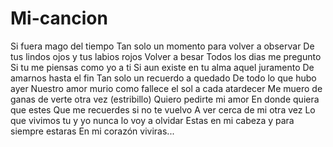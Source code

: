 # Mi-cancion

Si fuera mago del tiempo
Tan solo un momento para volver a observar
De tus lindos ojos y tus labios rojos
Volver a besar
Todos los dias me pregunto
Si tu me piensas como yo a ti
Si aun existe en tu alma aquel juramento
De amarnos hasta el fin
Tan solo un recuerdo a quedado
De todo lo que hubo ayer
Nuestro amor murio como fallece el sol a cada atardecer
Me muero de ganas de verte otra vez
(estribillo)
Quiero pedirte mi amor
En donde quiera que estes
Que  me recuerdes si no te vuelvo
A ver cerca de mi otra vez
Lo que vivimos tu y yo nunca lo voy a olvidar
Estas en mi cabeza y para siempre estaras
En mi corazón viviras...
